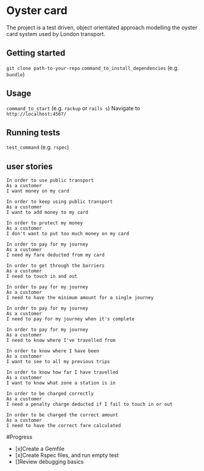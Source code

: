 # Oyster card
The project is a test driven, object orientated approach modelling the oyster card system used by London transport.
## Getting started

`git clone path-to-your-repo`
`command_to_install_dependencies` (e.g. `bundle`)

## Usage

`command_to_start` (e.g. `rackup` or `rails s`)
Navigate to `http://localhost:4567/`


## Running tests

`test_command` (e.g. `rspec`)
## user stories
```
In order to use public transport
As a customer
I want money on my card

In order to keep using public transport
As a customer
I want to add money to my card

In order to protect my money
As a customer
I don't want to put too much money on my card

In order to pay for my journey
As a customer
I need my fare deducted from my card

In order to get through the barriers
As a customer
I need to touch in and out

In order to pay for my journey
As a customer
I need to have the minimum amount for a single journey

In order to pay for my journey
As a customer
I need to pay for my journey when it's complete

In order to pay for my journey
As a customer
I need to know where I've travelled from

In order to know where I have been
As a customer
I want to see to all my previous trips

In order to know how far I have travelled
As a customer
I want to know what zone a station is in

In order to be charged correctly
As a customer
I need a penalty charge deducted if I fail to touch in or out

In order to be charged the correct amount
As a customer
I need to have the correct fare calculated
```
#Progress
- [x]Create a Gemfile
- [x]Create Rspec files, and run empty test
- []Review debugging basics
